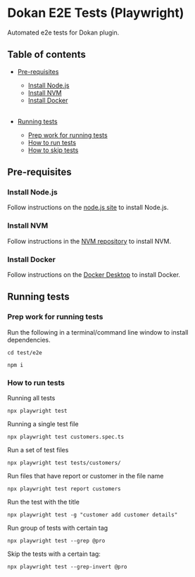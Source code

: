 # Dokan E2E Tests (Playwright)

Automated e2e tests for Dokan plugin.

## Table of contents

-   [Pre-requisites](#pre-requisites) 
    - [Install Node.js](#install-node.js) 
    - [Install NVM](#install-nvm) 
    - [Install Docker](#install-docker)  
    &nbsp;
-   [Running tests](#running-tests)

    -   [Prep work for running tests](#prep-work-for-running-tests)
    -   [How to run tests](#how-to-run-tests)
    -   [How to skip tests](#how-to-skip-tests)

## Pre-requisites

### Install Node.js

Follow instructions on the [node.js site](https://nodejs.org/en/download/) to install Node.js.

### Install NVM

Follow instructions in the [NVM repository](https://github.com/nvm-sh/nvm) to install NVM.

### Install Docker

Follow instructions on the [Docker Desktop](https://docs.docker.com/docker-for-mac/install/) to install Docker.

## Running tests

### Prep work for running tests

Run the following in a terminal/command line window to install dependencies.

    cd test/e2e

```
npm i
```

### How to run tests

Running all tests

    npx playwright test

Running a single test file

    npx playwright test customers.spec.ts

Run a set of test files

    npx playwright test tests/customers/

Run files that have report or customer in the file name

    npx playwright test report customers

Run the test with the title

    npx playwright test -g "customer add customer details"

Run group of tests with certain tag

    npx playwright test --grep @pro

Skip the tests with a certain tag:

    npx playwright test --grep-invert @pro
